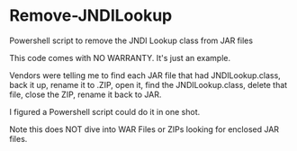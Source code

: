 # Remove-JNDILookup
Powershell script to remove the JNDI Lookup class from JAR files

This code comes with NO WARRANTY. It's just an example.

Vendors were telling me to find each JAR file that had JNDILookup.class, back it up, rename it to .ZIP, open it, find the JNDILookup.class, delete that file, close the ZIP, rename it back to JAR.

I figured a Powershell script could do it in one shot.

Note this does NOT dive into WAR Files or ZIPs looking for enclosed JAR files.
